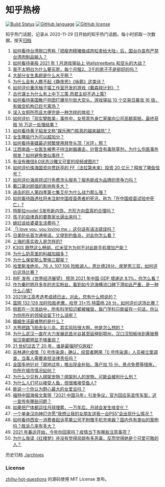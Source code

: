 # 知乎热榜
[![Build Status](https://github.com/ToWeLong/zhihu-hot-questions/workflows/CI/badge.svg)](https://github.com/ToWeLong/zhihu-hot-questions/actions)
[![GitHub language](https://img.shields.io/badge/language-golang-orange.svg)](https://golang.org/)
[![GitHub license](https://img.shields.io/github/license/ToWeLong/zhihu-hot-questions)](https://github.com/ToWeLong/zhihu-hot-questions/blob/main/LICENSE)

知乎热门话题，记录从 2020-11-29 日开始的知乎热门话题。每小时抓取一次数据，按天[归档](./archives)

<!-- BEGIN -->

1. [如何看待台湾脱口秀称「把瘦肉精猪做成肉松卖给大陆」后，国台办宣布严禁台湾肉制品输入？](https://www.zhihu.com/question/441439053)
1. [如何看待美股 2021 年 1 月游戏驿站上 Wallstreetbets 和空头的大战？](https://www.zhihu.com/question/441216506)
1. [我不太明白为什么要买房，每个月租2、3千的房子不是挺好的吗？](https://www.zhihu.com/question/437461534)
1. [大部分女生素颜是什么水平啊？](https://www.zhihu.com/question/397929197)
1. [为什么会有人瞧不起《静夜思》《咏鹅》这类诗？](https://www.zhihu.com/question/436185381)
1. [如何评价重庆柚子猫工作室开发的游戏《戴森球计划》？](https://www.zhihu.com/question/423211989)
1. [古代谋士为什么有上中下三策,而君主却不选上策?](https://www.zhihu.com/question/441374666)
1. [如何看待美国散户抱团打爆华尔街大空头，游戏驿站 10 个交易日暴涨 16 倍，有做空机构已巨亏离场？](https://www.zhihu.com/question/441605142)
1. [误入女厕所而且大便完是一种怎样的体验？](https://www.zhihu.com/question/53170377)
1. [如何评价「现实樊胜美」事件中，女孩意外身亡家属向公司高额索赔，最终获赔 16 万这一处理结果？](https://www.zhihu.com/question/441359694)
1. [如何看待黄子韬发文称“娱乐圈门槛真的越来越低”？](https://www.zhihu.com/question/441492754)
1. [女生哪些行为可以超加分？](https://www.zhihu.com/question/440624376)
1. [如何看待美媒最近频繁使用拜登头顶「光环」照？](https://www.zhihu.com/question/441616921)
1. [江西南昌一女医生被男子持注射器袭击，针管含有毒除草剂，为什么伤医事件频发？如何避免类似事件？](https://www.zhihu.com/question/441497981)
1. [有没有微信8.0状态沙雕又可爱的视频或图片?](https://www.zhihu.com/question/441253090)
1. [如何评价珠海国资向贾跃亭的 FF（法拉第未来）投资 20 亿元？释放了哪些信号？](https://www.zhihu.com/question/441397631)
1. [如何评价海底捞试行免费洗头服务？服务能成为品牌的竞争力吗？](https://www.zhihu.com/question/441461715)
1. [戴口罩对颜值的影响有多大？](https://www.zhihu.com/question/378541354)
1. [进击的巨人第四季第七集艾伦为什么战力那么强？](https://www.zhihu.com/question/441232166)
1. [如何看待路透社将未注射中国疫苗患者的死讯，称为「在中国疫苗试验中死亡」?](https://www.zhihu.com/question/441612344)
1. [特斯拉model S发布新内饰，方形方向盘真的合理吗？](https://www.zhihu.com/question/441606052)
1. [孩子的自律真的要靠家长逼出来吗？](https://www.zhihu.com/question/436192830)
1. [媳妇该给婆婆生活费吗？](https://www.zhihu.com/question/378079224)
1. [「I love you, you loving me.」这句话有语法错误吗？](https://www.zhihu.com/question/439929767)
1. [日美防长首次通电话，又提到钓鱼岛，对此你怎么看？](https://www.zhihu.com/question/441079662)
1. [上海的真实收入是怎样的?](https://www.zhihu.com/question/35101882)
1. [K30S 既然这么畅销，红米官方为何不对此款手机增加产能？](https://www.zhihu.com/question/433396012)
1. [为什么奶茶里的料越加越多？](https://www.zhihu.com/question/435709314)
1. [为什么保安那么警惕三脚架？](https://www.zhihu.com/question/435838018)
1. [哈里斯准绝杀，76 人 107:106 险胜湖人，恩比德28分、席梦思三双，如何评价这场比赛？](https://www.zhihu.com/question/441602169)
1. [IMF 发布《世界经济展望》 预测 2021 年中国 GDP 增速达 8.1%，你怎么看？](https://www.zhihu.com/question/441353988)
1. [作为秦时明月多年的忠实粉丝，看到如今沧海横流口碑下滑如此严重，是一种什么心情?](https://www.zhihu.com/question/441161094)
1. [2021浙江高考选考成绩已出，对此，您有什么想说的？](https://www.zhihu.com/question/441471764)
1. [篮网 132:128 加时险胜老鹰，哈登 31+15 特雷杨 28 分，如何评价这场比赛？](https://www.zhihu.com/question/441600846)
1. [倘若在一次浩劫中，所有科学知识都被摧毁，每门学科只能留存一句话，你认为你所在的领域会留下什么话呢？](https://www.zhihu.com/question/411131127)
1. [婚姻生活最难熬的是什么？](https://www.zhihu.com/question/418529552)
1. [大熊把路飞拍去女儿岛，其实风险很大啊，他是怎么想的？](https://www.zhihu.com/question/440751469)
1. [为什么武汉一直在大力发展武昌光谷甚至延伸到鄂州，汉口汉阳板块到黄陂蔡甸汉南都明显不够重视？](https://www.zhihu.com/question/426531315)
1. [21 世纪过去了 20 年，谁是最强RPG游戏?](https://www.zhihu.com/question/441377770)
1. [吉林通化疫情「0 号传染源」确认，经营者聘用「0 号传染源」人员被立案调查，当事人需要承担法律责任吗？](https://www.zhihu.com/question/441649751)
1. [全国多地针对「就地过年」推出现金补贴、落户加 15 分、景点免费等措施，你所在城市情况如何？](https://www.zhihu.com/question/441471973)
1. [为什么少见有人绑架宠物？绑架别人的宠物，可能会被判什么刑？](https://www.zhihu.com/question/441470212)
1. [为什么人们可以接受人鱼，但很难接受鱼人?](https://www.zhihu.com/question/441042938)
1. [能说一个你认为野心最大的女爱豆吗？](https://www.zhihu.com/question/440952864)
1. [福特中国海报文案带「2021 中国马年」引发争议，官方回应系宣传车型，这一宣传有哪些问题？](https://www.zhihu.com/question/441665170)
1. [如果把尸体都运往月球埋葬，一万年后，月球会发生啥变化？](https://www.zhihu.com/question/434110772)
1. [一个单身汉向神灯许愿“我想让我的女朋友送我一台PS5”会出现什么情况？](https://www.zhihu.com/question/441177338)
1. [如何看待西安一消费者起诉苹果公司不附赠手机充电器？国内外有类似的案例吗？胜诉几率有多大？](https://www.zhihu.com/question/441619372)
1. [2021 年春运开始，今年你回家吗？疫情当下有哪些注意事项？](https://www.zhihu.com/question/440634213)
1. [为什么我读《红楼梦》并没有觉得凤姐有多恶毒，反而觉得她是个可爱可敬的人？](https://www.zhihu.com/question/441232085)

<!-- END -->

历史归档 [./archives](./archives)


### License
[zhihu-hot-questions](https://github.com/towelong/zhihu-hot-questions) 的源码使用 MIT License 发布。